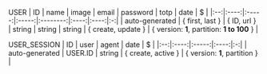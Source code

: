 USER
| ID | name | image | email | password | totp | date | $ |
|:--:|:----:|:-----:|:-----:|:--------:|:----:|:----:|:-:|
| auto-generated | { first, last } | { ID, url } | string | string | string | { create, update } | { version: **1**, partition: **1 to 100** } |

USER_SESSION
| ID | user | agent | date | $ |
|:--:|:----:|:-----:|:----:|:-:|
| auto-generated | USER.ID | string | { create, active } | { version: **1**, partition } |
